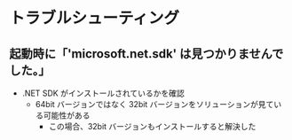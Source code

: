 ﻿# トラブルシューティング

## 起動時に「'microsoft.net.sdk' は見つかりませんでした。」

- .NET SDK がインストールされているかを確認
  - 64bit バージョンではなく 32bit バージョンをソリューションが見ている可能性がある
    - この場合、32bit バージョンもインストールすると解決した
